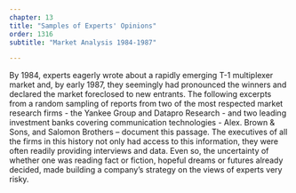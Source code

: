 ```yaml
---
chapter: 13
title: "Samples of Experts' Opinions"
order: 1316
subtitle: "Market Analysis 1984-1987"

---
```


By 1984, experts eagerly wrote about a rapidly emerging T-1 multiplexer market and, by early 1987, they seemingly had pronounced the winners and declared the market foreclosed to new entrants. The following excerpts from a random sampling of reports from two of the most respected market research firms - the Yankee Group and Datapro Research - and two leading investment banks covering communication technologies - Alex. Brown & Sons, and Salomon Brothers – document this passage. The executives of all the firms in this history not only had access to this information, they were often readily providing interviews and data. Even so, the uncertainty of whether one was reading fact or fiction, hopeful dreams or futures already decided, made building a company’s strategy on the views of experts very risky.
